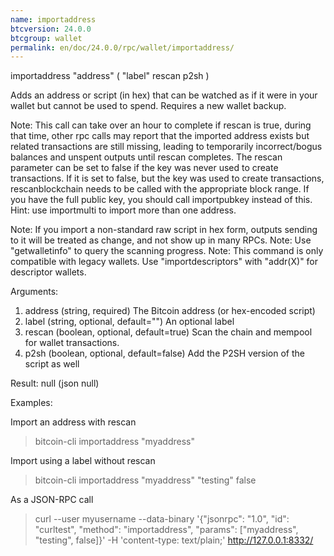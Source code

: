 ```yaml
---
name: importaddress
btcversion: 24.0.0
btcgroup: wallet
permalink: en/doc/24.0.0/rpc/wallet/importaddress/
---
```


importaddress "address" ( "label" rescan p2sh )

Adds an address or script (in hex) that can be watched as if it were in your wallet but cannot be used to spend. Requires a new wallet backup.

Note: This call can take over an hour to complete if rescan is true, during that time, other rpc calls
may report that the imported address exists but related transactions are still missing, leading to temporarily incorrect/bogus balances and unspent outputs until rescan completes.
The rescan parameter can be set to false if the key was never used to create transactions. If it is set to false,
but the key was used to create transactions, rescanblockchain needs to be called with the appropriate block range.
If you have the full public key, you should call importpubkey instead of this.
Hint: use importmulti to import more than one address.

Note: If you import a non-standard raw script in hex form, outputs sending to it will be treated
as change, and not show up in many RPCs.
Note: Use "getwalletinfo" to query the scanning progress.
Note: This command is only compatible with legacy wallets. Use "importdescriptors" with "addr(X)" for descriptor wallets.

Arguments:
1. address    (string, required) The Bitcoin address (or hex-encoded script)
2. label      (string, optional, default="") An optional label
3. rescan     (boolean, optional, default=true) Scan the chain and mempool for wallet transactions.
4. p2sh       (boolean, optional, default=false) Add the P2SH version of the script as well

Result:
null    (json null)

Examples:

Import an address with rescan
> bitcoin-cli importaddress "myaddress"

Import using a label without rescan
> bitcoin-cli importaddress "myaddress" "testing" false

As a JSON-RPC call
> curl --user myusername --data-binary '{"jsonrpc": "1.0", "id": "curltest", "method": "importaddress", "params": ["myaddress", "testing", false]}' -H 'content-type: text/plain;' http://127.0.0.1:8332/


